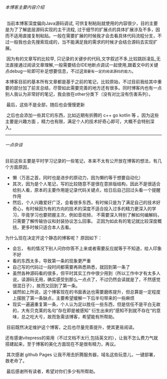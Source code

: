###### 本博客主要内容介绍

​		当前本博客深度偏向Java源码调试, 可供复制粘贴就使用的内容很少，目的主要是为了了解底层源码实现的主干流程,  过于细节的扩展点的具体扩展涉及不多，因而不适用直接复制粘贴。一般在需要扩展的时候我才会去看具体代码流程分支，不过一般我也会先搜索现成的，当不能满足我的需求的时候才会结合源码去实现扩展。

​		因为有的文章写的比较早, 只记录的关键步的代码,文字叙述不多,比较跳跃凌乱,无法直接通过阅读文章理解,一般需要结合IDE地断点调试一起使用,跟着文中的关键点debug一轮即可补足想要信息，不过这`需要有一定的阅读源码的能力`。

​		本博客目前的基本所有文章都是基于之前的笔记，比较原始，不过目前我给其中重要的部分加了前言总结，尽管如此需要完善的地方还有很多。同时博客内也有一点别人我认为非常好的笔记，我会放在other分类下（没有对比没有伤害系列）。

​		最后，这些不是全部，随后也会慢慢更新

​		之后也会添加一些其它的东西，比如近期有折腾的 c++ go kotlin 等 。因为这些主要是兴趣方面 ，精力也有限，满足个人的技术好奇心即可，大概不会特别深入。



-----------------

###### 一点杂谈

目前这些主要是平时学习记录的一些笔记，本来不太有公开放在博客的想法，有几个方面原因，

+ 懒（万恶之首，同时也是进步的原动力，因为懒约等于想要自动化）
+ 其次，因为是个人笔记，写的比较随意不是很在意排版结构，因此不是很适合给别人看，原本的主要作用是记录代码关键点，给日后自己回过头看一个提醒作用
+ 然后，个人兴趣爱好广泛，会看很多东西，有时候只是为了满足自己的技术好奇心，有时候因为有的方向的技术的深度不适合投入过多的精力更深入的学习，毕竟学习也要把握主次，例如音视频， 不需要深入特别了解如何编解码，只需要了解传输协议和封装协议怎么回事。 正因为如此有的笔记就比较深度概括，更多时候只适合本人去看。



为什么现在决定开这个静态的博客呢？ 原因如下：

+   会忘， 有的情况下别人问你你答不上来或者需要反应就等于不知道，给人印象不好
+   看的东西太多，导致第一条的现象更严重
+   自己写的代码过一段时间都需要再熟悉熟悉，就回到第一条了
+   虽然各种源码看的很多，但平时其实工作中很少用到（所以工作中才有太多人说，读源码无用，确实感受到那么一点点了，不过仍然会读就是了，不然感觉很混日子），故而又回到了第一条。
+   诚然如上所说，这个博客现在的书面表达也需要磨练提升，但总算是一定程度上摆脱了第一条缺点，主要希望缓解一下后半句带来的一些麻烦
+   现实一遍遍重复第一条，个人认为足以胜任一些东西，但是信任不是平白无故的，大有贝克莱的名句“存在即是被感知“ 衍生出来的”感知不到就不存在“的意味，总之吃大亏，故而急需该博客，希望能有所帮助。



​		目前既然决定维护这个博客，之后也尽量完善提升，使其更易阅读。



​		还有感谢vitepress的易用（不过文档不太行,包括英文的），让我不怎么费力气就搭建起来，至于博客的美化方面现在不是很有精力，再议。



​		其次感谢 github Pages 让我不用去折腾服务器，域名这些玩意儿，一键部署，救老命了。



​        最后感谢所有读者，希望对你们多少有所帮助。
